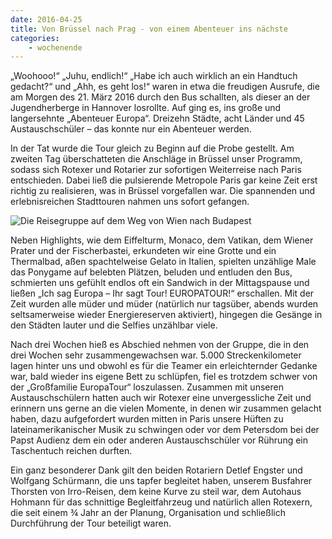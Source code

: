 ```yaml
---
date: 2016-04-25
title: Von Brüssel nach Prag - von einem Abenteuer ins nächste
categories:
    - wochenende
---
```


„Woohooo!“ „Juhu, endlich!“ „Habe ich auch wirklich an ein Handtuch gedacht?“
und „Ahh, es geht los!“ waren in etwa die freudigen Ausrufe, die am Morgen des
21. März 2016 durch den Bus schallten, als dieser an der Jugendherberge in
Hannover losrollte. Auf ging es, ins große und langersehnte „Abenteuer Europa“.
Dreizehn Städte, acht Länder und 45 Austauschschüler – das konnte nur ein
Abenteuer werden.

In der Tat wurde die Tour gleich zu Beginn auf die Probe gestellt. Am zweiten
Tag überschatteten die Anschläge in Brüssel unser Programm, sodass sich Rotexer
und Rotarier zur sofortigen Weiterreise nach Paris entschieden. Dabei ließ die
pulsierende Metropole Paris gar keine Zeit erst richtig zu realisieren, was in
Brüssel vorgefallen war. Die spannenden und erlebnisreichen Stadttouren nahmen
uns sofort gefangen.

![Die Reisegruppe auf dem Weg von Wien nach Budapest](/img/2016-europatour.jpg)

Neben Highlights, wie dem Eiffelturm, Monaco, dem Vatikan, dem Wiener Prater und
der Fischerbastei, erkundeten wir eine Grotte und ein Thermalbad, aßen
spachtelweise Gelato in Italien, spielten unzählige Male das Ponygame auf
belebten Plätzen, beluden und entluden den Bus, schmierten uns gefühlt endlos
oft ein Sandwich in der Mittagspause und ließen „Ich sag Europa – Ihr sagt Tour!
EUROPATOUR!“ erschallen. Mit der Zeit wurden alle müder und müder (natürlich nur
tagsüber, abends wurden seltsamerweise wieder Energiereserven aktiviert),
hingegen die Gesänge in den Städten lauter und die Selfies unzählbar viele.

Nach drei Wochen hieß es Abschied nehmen von der Gruppe, die in den drei Wochen
sehr zusammengewachsen war. 5.000 Streckenkilometer lagen hinter uns und obwohl
es für die Teamer ein erleichternder Gedanke war, bald wieder ins eigene Bett zu
schlüpfen, fiel es trotzdem schwer von der „Großfamilie EuropaTour“ loszulassen.
Zusammen mit unseren Austauschschülern hatten auch wir Rotexer eine
unvergessliche Zeit und erinnern uns gerne an die vielen Momente, in denen wir
zusammen gelacht haben, dazu aufgefordert wurden mitten in Paris unsere Hüften
zu lateinamerikanischer Musik zu schwingen oder vor dem Petersdom bei der Papst
Audienz dem ein oder anderen Austauschschüler vor Rührung ein Taschentuch
reichen durften.

Ein ganz besonderer Dank gilt den beiden Rotariern Detlef Engster und Wolfgang
Schürmann, die uns tapfer begleitet haben, unserem Busfahrer Thorsten von
Irro-Reisen, dem keine Kurve zu steil war, dem Autohaus Hohmann für das
schnittige Begleitfahrzeug und natürlich allen Rotexern, die seit einem ¾ Jahr
an der Planung, Organisation und schließlich Durchführung der Tour beteiligt
waren.